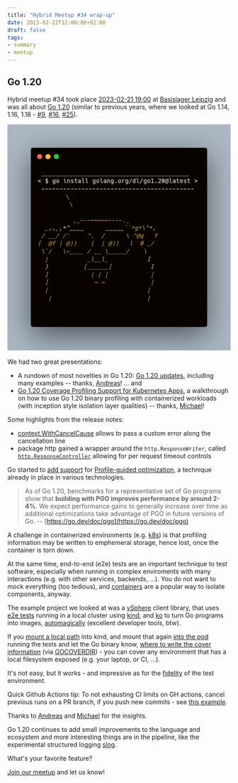 ```yaml
---
title: "Hybrid Meetup #34 wrap-up"
date: 2023-02-22T12:00:00+02:00
draft: false
tags:
- summary
- meetup
---
```


## Go 1.20

Hybrid meetup #34 took place [2023-02-21
19:00](https://www.meetup.com/leipzig-golang/events/290666161/) at [Basislager
Leipzig](https://www.basislager.co/) and was all about [Go
1.20](https://tip.golang.org/doc/go1.20) (similar to previous years, where we
looked at Go 1.14, 1.16, 1.18 - [#9](https://golangleipzig.space/posts/meetup-9-wrapup/), [#16](https://golangleipzig.space/posts/meetup-16-wrapup/), [#25](https://golangleipzig.space/posts/meetup-25-wrapup/)).

![](/images/go1.20latest.png)

We had two great presentations:

* A rundown of most novelties in Go 1.20: [Go 1.20
  updates](https://gist.github.com/klingtnet/0b5fd6cd742fe030115d3cc10776531f), including many examples -- thanks, [Andreas](https://www.klingt.net/)! ... and
* [Go 1.20 Coverage Profiling Support for Kubernetes Apps](https://www.mgasch.com/2023/02/go-e2e/), a walkthrough on how to use Go 1.20 binary profiling with containerized workloads (with inception style isolation layer qualities) -- thanks, [Michael](https://twitter.com/embano1)!

Some highlights from the release notes:

* [context.WithCancelCause](https://pkg.go.dev/context@master#WithCancelCause) allows to pass a custom error along the cancellation line
* package http gained a wrapper around the `http.ResponseWriter`, called [`http.ResponseController`](https://pkg.go.dev/net/http#ResponseController) allowing for per request timeout controls

Go started to [add support](https://go.dev/doc/pgo) for [Profile-guided optimization](https://en.wikipedia.org/wiki/Profile-guided_optimization), a technique already in place in various technologies.

> As of Go 1.20, benchmarks for a representative set of Go programs show that
> **building with PGO improves performance by around 2-4%**. We expect performance
> gains to generally increase over time as additional optimizations take
> advantage of PGO in future versions of Go. -- [https://go.dev/doc/pgo](https://go.dev/doc/pgo)

A challenge in containerized environments (e.g. [k8s](https://kubernetes.io/))
is that profiling information may be written to emphemeral storage, hence lost,
once the container is torn down.

At the same time, end-to-end (e2e) tests are an important technique to test
software, especially when running in complex enviroments with many interactions
(e.g. with other services, backends, ...). You do not want to mock everything (too tedious), and
[containers](https://cloud.google.com/learn/what-are-containers) are a popular way to isolate components, anyway.

The example project we looked at was a [vSphere](https://github.com/embano1/vsphere) client
library, that uses [e2e
tests](https://github.com/embano1/vsphere/blob/main/.github/workflows/e2e.yaml)
running in a local cluster using [kind](https://kind.sigs.k8s.io/), and
[ko](https://github.com/ko-build/ko) to turn Go programs into images,
[automagically](https://ko.build/) (excellent developer tools, btw).

If you [mount a local
path](https://github.com/embano1/vsphere/blob/545c3a4658b945fcaa1fef4b815cf7e92079fb9f/.github/workflows/e2e.yaml#L57-L68)
into kind, and mount that again [into the
pod](https://github.com/embano1/vsphere/blob/545c3a4658b945fcaa1fef4b815cf7e92079fb9f/test/client_test.go#L221-L231)
running the tests and let the Go binary know, [where to write the cover
information](https://github.com/embano1/vsphere/blob/545c3a4658b945fcaa1fef4b815cf7e92079fb9f/test/client_test.go#L195)
(via [GOCOVERDIR](https://go.dev/testing/coverage/#running)) - you can cover
any environment that has a local filesystem exposed (e.g. your laptop, or CI,
...).

It's not easy, but it works - and impressive as for the [fidelity](https://abseil.io/resources/swe-book/html/ch14.html) of the test
environment.

Quick Github Actions tip: To not exhausting CI limits on GH actions, cancel previous runs on a
PR branch, if you push new commits - see [this
example](https://github.com/embano1/vsphere/blob/545c3a4658b945fcaa1fef4b815cf7e92079fb9f/.github/workflows/e2e.yaml#L9-L12).

Thanks to [Andreas](https://klingt.net) and
[Michael](https://twitter.com/embano1) for the insights.

Go 1.20 continues to add small improvements to the language and ecosystem and
more interesting things are in the pipeline, like the experimental structured
logging [slog](https://pkg.go.dev/golang.org/x/exp/slog).

What's your favorite feature?

[Join our meetup](https://www.meetup.com/Leipzig-Golang/) and let us know!

